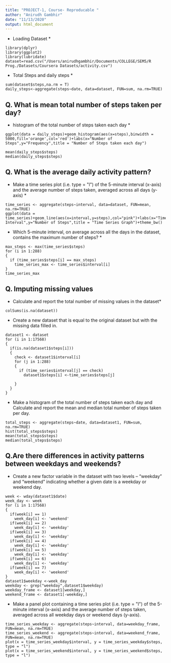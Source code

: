```yaml
---
title: "PROJECT-1, Course- Reproducable "
author: "Anirudh Gambhir"
date: "11/13/2020"
output: html_document
---
```


* Loading Dataset *
```{r}
library(dplyr)
library(ggplot2)
library(lubridate)
dataset=read.csv("/Users/anirudhgambhir/Documents/COLLEGE/SEM5/R Prog./Datasets/Coursera Datasets/activity.csv")
```
* Total Steps and daily steps *
```{r}
sum(dataset$steps,na.rm = T)
daily_steps<-aggregate(steps~date, data=dataset, FUN=sum, na.rm=TRUE)
```

Q. What is mean total number of steps taken per day?
-------------------------------------------------

* histogram of the total number of steps taken each day *
```{r}
ggplot(data = daily_steps)+geom_histogram(aes(x=steps),binwidth = 5000,fill='orange',col='red')+labs(x="Number of Steps",y="Frequency",title = "Number of Steps taken each day")
```


```{r}
mean(daily_steps$steps)
median(daily_steps$steps)
```
    
Q. What is the average daily activity pattern?
-------------------------------------------

* Make a time series plot (i.e. type = "l") of the 5-minute interval (x-axis) and the average number of steps taken, averaged across all days (y-axis) *

```{r}
time_series <- aggregate(steps~interval, data=dataset, FUN=mean, na.rm=TRUE)
ggplot(data = time_series)+geom_line(aes(x=interval,y=steps),col="pink")+labs(x="Time Interval",y="Number of Steps",title = "Time Series Graph")+theme_bw()
```

* Which 5-minute interval, on average across all the days in the dataset, contains the maximum number of steps? *
```{r}
max_steps <- max(time_series$steps)
for (i in 1:288) 
{
  if (time_series$steps[i] == max_steps)
    time_series_max <- time_series$interval[i]
}
time_series_max
```

Q. Imputing missing values
-----------------------

* Calculate and report the total number of missing values in the dataset*
```{r}
colSums(is.na(dataset))
```

* Create a new dataset that is equal to the original dataset but with the missing data filled in.

```{r}
dataset1 <- dataset
for (i in 1:17568) 
{
  if(is.na(dataset1$steps[i])) 
  { 
    check <- dataset1$interval[i]
    for (j in 1:288)
    {
      if (time_series$interval[j] == check) 
        dataset1$steps[i] <-time_series$steps[j] 
      
    }
  }
}
```

* Make a histogram of the total number of steps taken each day and Calculate and report the mean and median total number of steps taken per day. 
```{r}
total_steps <- aggregate(steps~date, data=dataset1, FUN=sum, na.rm=TRUE)
hist(total_steps$steps)
mean(total_steps$steps)
median(total_steps$steps)
```

Q.Are there differences in activity patterns between weekdays and weekends?
---------------------------------------------------------------------------

* Create a new factor variable in the dataset with two levels – “weekday” and “weekend” indicating whether a given date is a weekday or weekend day.
```{r}
week <- wday(dataset1$date)
week_day <- week
for (i in 1:17568)
{
  if(week[i] == 1)
    week_day[i] <- 'weekend'
  if(week[i] == 2)
    week_day[i] <- 'weekday'
  if(week[i] == 3)
    week_day[i] <- 'weekday'
  if(week[i] == 4)
    week_day[i] <- 'weekday'
  if(week[i] == 5)
    week_day[i] <- 'weekday'
  if(week[i] == 6)
    week_day[i] <- 'weekday'
  if(week[i] == 7)
    week_day[i] <- 'weekend'
}
dataset1$weekday <-week_day
weekday <- grep("weekday",dataset1$weekday)
weekday_frame <- dataset1[weekday,]
weekend_frame <- dataset1[-weekday,]
```


* Make a panel plot containing a time series plot (i.e. type = "l") of the 5-minute interval (x-axis) and the average number of steps taken, averaged across all weekday days or weekend days (y-axis). 
```{r}
time_series_weekday <- aggregate(steps~interval, data=weekday_frame, FUN=mean, na.rm=TRUE)
time_series_weekend <- aggregate(steps~interval, data=weekend_frame, FUN=mean, na.rm=TRUE)
plot(x = time_series_weekday$interval, y = time_series_weekday$steps, type = "l")
plot(x = time_series_weekend$interval, y = time_series_weekend$steps, type = "l")
